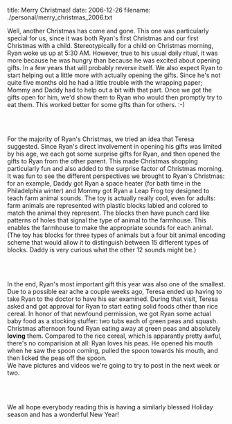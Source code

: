 title: Merry Christmas!
date: 2006-12-26
filename: ./personal/merry_christmas_2006.txt


Well, another Christmas has come and gone. This one was particularly special for us, 
since it was both Ryan's first Christmas and our first Christmas with a child. 
Stereotypically for a child on Christmas morning, Ryan woke us up at 5:30 AM. 
However, true to his usual daily ritual, it was more because he was hungry than because 
he was excited about opening gifts. In a few years that will probably reverse itself. We 
also expect Ryan to start helping out a little more with actually opening the gifts. 
Since he's not quite five months old he had a little trouble with the wrapping paper; 
Mommy and Daddy had to help out a bit with that part. Once we got the gifts open for him, 
we'd show them to Ryan who would then promptly try to eat them. This worked better for 
some gifts than for others. :-)

<br><br>

For the majority of Ryan's Christmas, we tried an idea that Teresa suggested.  Since 
Ryan's direct involvement in opening his gifts was limited by his age, we each got some 
surprise gifts for Ryan, and then opened the gifts to Ryan from the other parent. This 
made Christmas shopping particularly fun and also added to the surprise factor of 
Christmas morning. It was fun to see the different perspectives we brought to Ryan's 
Christmas: for an example, Daddy got Ryan a space heater (for bath time in the 
Philadelphia winter) and Mommy got Ryan a Leap Frog toy designed to teach farm animal 
sounds. The toy is actually really cool, even for adults: farm animals are represented 
with plastic blocks labled and colored to match the animal they represent. The blocks 
then have punch card like patterns of holes that signal the type of animal to the 
farmhouse. This enables the farmhouse to make the appropriate sounds for each animal. 
(The toy has blocks for three types of animals but a four bit animal encoding scheme that 
would allow it to distinguish between 15 different types of blocks. Daddy is very curious 
what the other 12 sounds might be.)

<br><br>

In the end, Ryan's most important gift this year was also one of the smallest.  Due to a 
possible ear ache a couple weeks ago, Teresa ended up having to take Ryan to the doctor 
to have his ear examined.  During that visit, Teresa asked and got approval for Ryan to 
start eating solid foods other than rice cereal. In honor of that newfound permission, we 
got Ryan some actual baby food as a stocking stuffer: two tubs each of green peas and 
squash.  Christmas afternoon found Ryan eating away at green peas and absolutely 
<b>loving</b> them.  Compared to the rice cereal, which is apparantly pretty awful, 
there's no comparision at all: Ryan loves his peas. He opened his mouth when he saw the 
spoon coming, pulled the spoon towards his mouth, and then licked the peas off the spoon.  
We have pictures and videos we're going to try to post in the next week or two.

<br><br>

We all hope everybody reading this is having a similarly blessed Holiday season and has a 
wonderful New Year!
